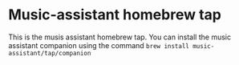 # Music-assistant homebrew tap

This is the musis assistant homebrew tap. 
You can install the music assistant companion using the command `brew install music-assistant/tap/companion`
